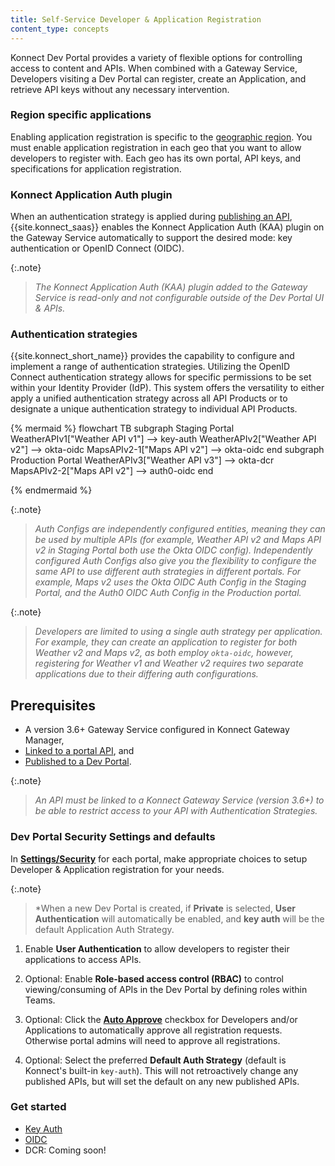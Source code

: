 ```yaml
---
title: Self-Service Developer & Application Registration
content_type: concepts
---
```


Konnect Dev Portal provides a variety of flexible options for controlling access to content and APIs. When combined with a Gateway Service, Developers visiting a Dev Portal can register, create an Application, and retrieve API keys without any necessary intervention.

### Region specific applications
Enabling application registration is specific to the [geographic region](/konnect/geo). 
You must enable application registration in each geo that you want to allow developers to register with.
Each geo has its own portal, API keys, and specifications for application registration.

### Konnect Application Auth plugin

When an authentication strategy is applied during [publishing an API](/dev-portal/apis), {{site.konnect_saas}} enables the Konnect Application Auth (KAA) plugin on the Gateway Service automatically to support the desired mode: key authentication or OpenID Connect (OIDC).

{:.note}
> *The Konnect Application Auth (KAA) plugin added to the Gateway Service is read-only and not configurable outside of the Dev Portal UI & APIs.*

### Authentication strategies

{{site.konnect_short_name}} provides the capability to configure and implement a range of authentication strategies. Utilizing the OpenID Connect authentication strategy allows for specific permissions to be set within your Identity Provider (IdP). This system offers the versatility to either apply a unified authentication strategy across all API Products or to designate a unique authentication strategy to individual API Products.
<!--vale off-->
{% mermaid %}
flowchart TB
    subgraph Staging Portal
    WeatherAPIv1["Weather API v1"] --> key-auth
    WeatherAPIv2["Weather API v2"] --> okta-oidc
    MapsAPIv2-1["Maps API v2"] --> okta-oidc
    end
    subgraph Production Portal
    WeatherAPIv3["Weather API v3"] --> okta-dcr
    MapsAPIv2-2["Maps API v2"] --> auth0-oidc
    end

{% endmermaid %}
<!--vale on-->

<!-- "auth configs" shows up here as a new term without explainiation. Is this really different than authentication strategy? It should either be defined or we should rewrite to use strategy instead. -->

{:.note}
> *Auth Configs are independently configured entities, meaning they can be used by multiple APIs (for example, Weather API v2 and Maps API v2 in Staging Portal both use the Okta OIDC config). Independently configured Auth Configs also give you the flexibility to configure the same API to use different auth strategies in different portals. For example, Maps v2 uses the Okta OIDC Auth Config in the Staging Portal, and the Auth0 OIDC Auth Config in the Production portal.*

{:.note}
> *Developers are limited to using a single auth strategy per application. For example, they can create an application to register for both Weather v2 and Maps v2, as both employ `okta-oidc`, however, registering for Weather v1 and Weather v2 requires two separate applications due to their differing auth configurations.*

## Prerequisites

<!-- link to gw manager in the first bullet? -->

- A version 3.6+ Gateway Service configured in Konnect Gateway Manager,
- [Linked to a portal API](/dev-portal/apis/gateway-service-link), and
- [Published to a Dev Portal](/dev-portal/portals/publishing).

{:.note}
> *An API must be linked to a Konnect Gateway Service (version 3.6+) to be able to restrict access to your API with Authentication Strategies.*

### Dev Portal Security Settings and defaults

In [**Settings/Security**](/dev-portal/portals/settings/security) for each portal, make appropriate choices to setup Developer & Application registration for your needs.

{:.note}
> *When a new Dev Portal is created, if **Private** is selected, **User Authentication** will automatically be enabled, and **key auth** will be the default Application Auth Strategy.

1. Enable **User Authentication** to allow developers to register their applications to access APIs.

2. Optional: Enable **Role-based access control (RBAC)** to control viewing/consuming of APIs in the Dev Portal by defining roles within Teams.

3. Optional: Click the [**Auto Approve**](/dev-portal/settings/security/) checkbox for Developers and/or Applications to automatically approve all registration requests. Otherwise portal admins will need to approve all registrations.

4. Optional: Select the preferred **Default Auth Strategy** (default is Konnect's built-in `key-auth`). This will not retroactively change any published APIs, but will set the default on any new published APIs.

### Get started
* [Key Auth](/dev-portal/app-reg/auth-strategies/key-auth)
* [OIDC](/dev-portal/app-reg/auth-strategies/oidc)
* DCR: Coming soon!